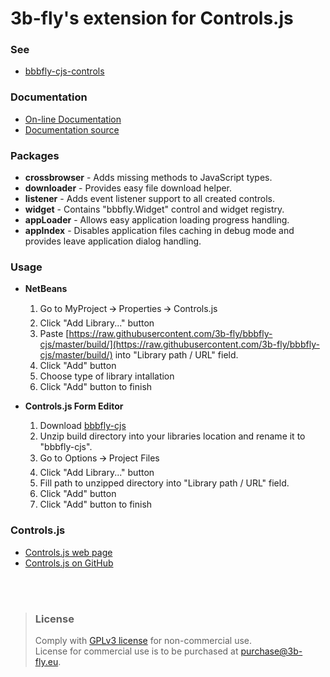 3b-fly's extension for Controls.js
===========

### See

- [bbbfly-cjs-controls](https://github.com/3b-fly/bbbfly-cjs-controls)

### Documentation

- [On-line Documentation](https://3b-fly.github.io/bbbfly-cjs/)
- [Documentation source](https://github.com/3b-fly/bbbfly-cjs/tree/master/docs/)

### Packages

- **crossbrowser** - Adds missing methods to JavaScript types.
- **downloader** - Provides easy file download helper.
- **listener** - Adds event listener support to all created controls.
- **widget** - Contains "bbbfly.Widget" control and widget registry.
- **appLoader** - Allows easy application loading progress handling.
- **appIndex** - Disables application files caching in debug mode and provides leave application dialog handling.

### Usage

- **NetBeans**

  1. Go to MyProject 🡪 Properties 🡪 Controls.js
  2. Click "Add Library..." button
  3. Paste [https://raw.githubusercontent.com/3b-fly/bbbfly-cjs/master/build/](https://raw.githubusercontent.com/3b-fly/bbbfly-cjs/master/build/) into "Library path / URL" field.
  4. Click "Add" button
  5. Choose type of library intallation
  6. Click "Add" button to finish

- **Controls.js Form Editor**

  1. Download [bbbfly-cjs](https://github.com//3b-fly/bbbfly-cjs/archive/master.zip)
  2. Unzip build directory into your libraries location and rename it to "bbbfly-cjs".
  3. Go to Options 🡪 Project Files
  4. Click "Add Library..." button
  5. Fill path to unzipped directory into "Library path / URL" field.
  6. Click "Add" button
  7. Click "Add" button to finish

### Controls.js

- [Controls.js web page](http://controlsjs.com/)
- [Controls.js on GitHub](https://github.com/controlsjs/controls.js)

<br/>
<br/>

> ### License
> Comply with [GPLv3 license](http://www.gnu.org/licenses/gpl-3.0.html) for non-commercial use.<br/>
> License for commercial use is to be purchased at [purchase@3b-fly.eu](mailto:purchase@3b-fly.eu).
